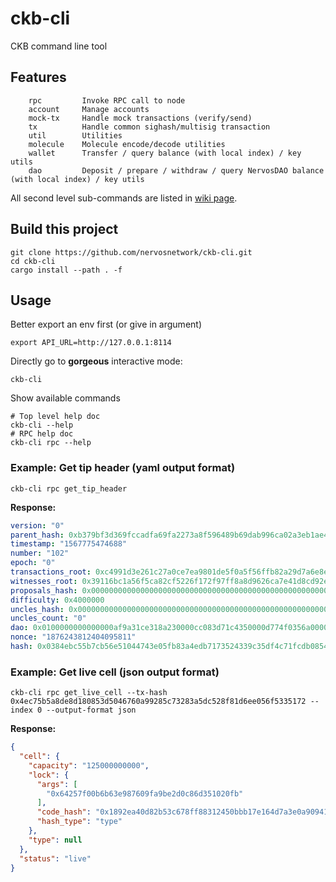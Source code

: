 # ckb-cli
CKB command line tool

## Features
```
    rpc         Invoke RPC call to node
    account     Manage accounts
    mock-tx     Handle mock transactions (verify/send)
    tx          Handle common sighash/multisig transaction
    util        Utilities
    molecule    Molecule encode/decode utilities
    wallet      Transfer / query balance (with local index) / key utils
    dao         Deposit / prepare / withdraw / query NervosDAO balance (with local index) / key utils
```

All second level sub-commands are listed in [wiki page](https://github.com/nervosnetwork/ckb-cli/wiki/Sub-Commands).

## Build this project
```
git clone https://github.com/nervosnetwork/ckb-cli.git
cd ckb-cli
cargo install --path . -f
```

## Usage

Better export an env first (or give in argument)

```
export API_URL=http://127.0.0.1:8114
```

Directly go to **gorgeous** interactive mode:

```
ckb-cli
```

Show available commands
``` shell
# Top level help doc
ckb-cli --help
# RPC help doc
ckb-cli rpc --help
```

### Example: Get tip header (yaml output format)

```
ckb-cli rpc get_tip_header
```

**Response:**
``` yaml
version: "0"
parent_hash: 0xb379bf3d369fccadfa69fa2273a8f596489b69dab996ca02a3eb1ae4cf765ca3
timestamp: "1567775474688"
number: "102"
epoch: "0"
transactions_root: 0xc4991d3e261c27a0ce7ea9801de5f0a5f56ffb82a29d7a6e8e7cf44dbb2db114
witnesses_root: 0x39116bc1a56f5ca82cf5226f172f97ff8a8d9626ca7e41d8cd92e76666e069f8
proposals_hash: 0x0000000000000000000000000000000000000000000000000000000000000000
difficulty: 0x4000000
uncles_hash: 0x0000000000000000000000000000000000000000000000000000000000000000
uncles_count: "0"
dao: 0x0100000000000000af9a31ce318a230000cc083d71c4350000d774f0356a0000
nonce: "1876243812404095811"
hash: 0x0384ebc55b7cb56e51044743e05fb83a4edb7173524339c35df4c71fcdb0854d
```

### Example: Get live cell (json output format)
```
ckb-cli rpc get_live_cell --tx-hash 0x4ec75b5a8de8d180853d5046760a99285c73283a5dc528f81d6ee056f5335172 --index 0 --output-format json
```

**Response:**
``` json
{
  "cell": {
    "capacity": "125000000000",
    "lock": {
      "args": [
        "0x64257f00b6b63e987609fa9be2d0c86d351020fb"
      ],
      "code_hash": "0x1892ea40d82b53c678ff88312450bbb17e164d7a3e0a90941aa58839f56f8df2",
      "hash_type": "type"
    },
    "type": null
  },
  "status": "live"
}
```
